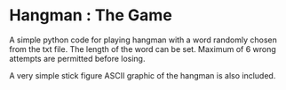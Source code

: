 # Hangman : The Game

A simple python code for playing hangman with a word randomly chosen from the txt file. The length of the word can be set. Maximum of 6 wrong attempts are permitted before losing.

A very simple stick figure ASCII graphic of the hangman is also included.
